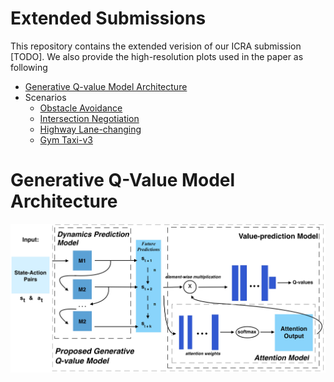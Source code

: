 # Extended Submissions 
This repository contains the extended verision of our ICRA submission [TODO]. We also provide the high-resolution plots used in the paper as following
* [Generative Q-value Model Architecture](#generative-q-value-model-architecture)
* Scenarios 
    * [Obstacle Avoidance](#obstacle-avoidance) 
    * [Intersection Negotiation](#intersection-negotiation)
    * [Highway Lane-changing](#highway-lane-changing)
    * [Gym Taxi-v3](#gym-taxi-v3)

# Generative Q-Value Model Architecture 
<p align="center">
  <img src="https://github.com/hoy021/ICRA-extended/blob/dev/plots/generative_q_model.jpg?raw=true" alt="generative Q-value model architecture"/>
</p>
